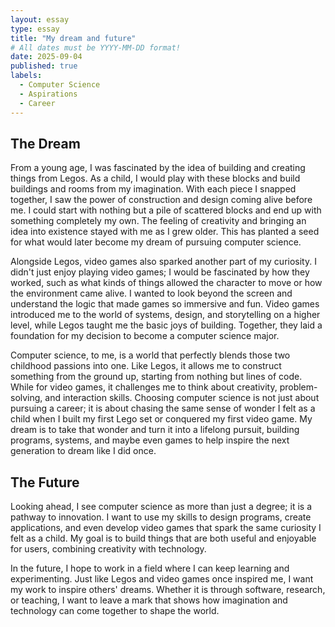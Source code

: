 ```yaml
---
layout: essay
type: essay
title: "My dream and future"
# All dates must be YYYY-MM-DD format!
date: 2025-09-04
published: true
labels:
  - Computer Science
  - Aspirations
  - Career
---
```


## The Dream

From a young age, I was fascinated by the idea of building and creating things from Legos. As a child, I would play with these blocks and build buildings and rooms from my imagination. With each piece I snapped together, I saw the power of construction and design coming alive before me. I could start with nothing but a pile of scattered blocks and end up with something completely my own. The feeling of creativity and bringing an idea into existence stayed with me as I grew older. This has planted a seed for what would later become my dream of pursuing computer science.

Alongside Legos, video games also sparked another part of my curiosity. I didn't just enjoy playing video games; I would be fascinated by how they worked, such as what kinds of things allowed the character to move or how the environment came alive. I wanted to look beyond the screen and understand the logic that made games so immersive and fun. Video games introduced me to the world of systems, design, and storytelling on a higher level, while Legos taught me the basic joys of building. Together, they laid a foundation for my decision to become a computer science major.

Computer science, to me, is a world that perfectly blends those two childhood passions into one. Like Legos, it allows me to construct something from the ground up, starting from nothing but lines of code. While for video games, it challenges me to think about creativity, problem-solving, and interaction skills. Choosing computer science is not just about pursuing a career; it is about chasing the same sense of wonder I felt as a child when I built my first Lego set or conquered my first video game. My dream is to take that wonder and turn it into a lifelong pursuit, building programs, systems, and maybe even games to help inspire the next generation to dream like I did once.

## The Future
Looking ahead, I see computer science as more than just a degree; it is a pathway to innovation. I want to use my skills to design programs, create applications, and even develop video games that spark the same curiosity I felt as a child. My goal is to build things that are both useful and enjoyable for users, combining creativity with technology.

In the future, I hope to work in a field where I can keep learning and experimenting. Just like Legos and video games once inspired me, I want my work to inspire others' dreams. Whether it is through software, research, or teaching, I want to leave a mark that shows how imagination and technology can come together to shape the world.
